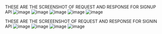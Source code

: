 THESE ARE THE SCREENSHOT OF REQUEST AND RESPONSE FOR SIGNUP API
![image](https://github.com/user-attachments/assets/38650cbd-0caa-4c6e-a9d1-12ff20f65175)
![image](https://github.com/user-attachments/assets/81664f80-0d0e-4ece-aa69-44d8eeb0df61)
![image](https://github.com/user-attachments/assets/d793587c-5c6f-4d21-ad5b-a4c2ec0b6de1)
![image](https://github.com/user-attachments/assets/f74941a8-7b0c-47aa-be5c-29125bafcf40)
![image](https://github.com/user-attachments/assets/1fdffa8d-dcf1-4a99-8733-188d43efab19)

THESE ARE THE SCREEENSHOT OF REQUEST AND RESPONSE FOR SIGNIN API
![image](https://github.com/user-attachments/assets/75fe68f3-ac8f-4465-8a64-9a4caa3b1617)
![image](https://github.com/user-attachments/assets/2a5c46fc-2548-44c8-a2ca-818ec86ae62c)
![image](https://github.com/user-attachments/assets/a0b64236-d3ac-4539-863a-3430bff4f93c)
![image](https://github.com/user-attachments/assets/466ddcc7-7727-4281-bce4-8600e5c3d063)
